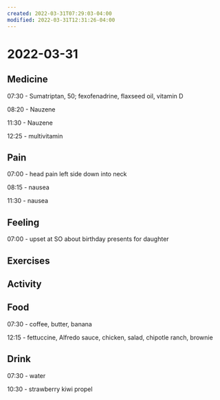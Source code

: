 ```yaml
---
created: 2022-03-31T07:29:03-04:00
modified: 2022-03-31T12:31:26-04:00
---
```


# 2022-03-31

## Medicine

07:30 - Sumatriptan, 50; fexofenadrine, flaxseed oil, vitamin D

08:20 - Nauzene

11:30 - Nauzene

12:25 - multivitamin


## Pain

07:00 - head pain left side down into neck

08:15 - nausea

11:30 - nausea

## Feeling

07:00 - upset at SO about birthday presents for daughter


## Exercises


## Activity


## Food

07:30 - coffee, butter, banana

12:15 - fettuccine, Alfredo sauce, chicken, salad, chipotle ranch, brownie


## Drink

07:30 - water

10:30 - strawberry kiwi propel
